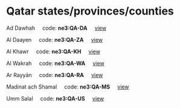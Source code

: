 # Qatar states/provinces/counties
Ad Dawhah&nbsp;&nbsp;&nbsp;&nbsp;&nbsp;code: **ne3:QA-DA**&nbsp;&nbsp;&nbsp;&nbsp;&nbsp;[view](../../export/geojson/medium/ne3/qa/da.geojson)&nbsp;&nbsp;&nbsp;&nbsp;&nbsp;


Al Daayen&nbsp;&nbsp;&nbsp;&nbsp;&nbsp;code: **ne3:QA-ZA**&nbsp;&nbsp;&nbsp;&nbsp;&nbsp;[view](../../export/geojson/medium/ne3/qa/za.geojson)&nbsp;&nbsp;&nbsp;&nbsp;&nbsp;


Al Khawr&nbsp;&nbsp;&nbsp;&nbsp;&nbsp;code: **ne3:QA-KH**&nbsp;&nbsp;&nbsp;&nbsp;&nbsp;[view](../../export/geojson/medium/ne3/qa/kh.geojson)&nbsp;&nbsp;&nbsp;&nbsp;&nbsp;


Al Wakrah&nbsp;&nbsp;&nbsp;&nbsp;&nbsp;code: **ne3:QA-WA**&nbsp;&nbsp;&nbsp;&nbsp;&nbsp;[view](../../export/geojson/medium/ne3/qa/wa.geojson)&nbsp;&nbsp;&nbsp;&nbsp;&nbsp;


Ar Rayyān&nbsp;&nbsp;&nbsp;&nbsp;&nbsp;code: **ne3:QA-RA**&nbsp;&nbsp;&nbsp;&nbsp;&nbsp;[view](../../export/geojson/medium/ne3/qa/ra.geojson)&nbsp;&nbsp;&nbsp;&nbsp;&nbsp;


Madinat ach Shamal&nbsp;&nbsp;&nbsp;&nbsp;&nbsp;code: **ne3:QA-MS**&nbsp;&nbsp;&nbsp;&nbsp;&nbsp;[view](../../export/geojson/medium/ne3/qa/ms.geojson)&nbsp;&nbsp;&nbsp;&nbsp;&nbsp;


Umm Salal&nbsp;&nbsp;&nbsp;&nbsp;&nbsp;code: **ne3:QA-US**&nbsp;&nbsp;&nbsp;&nbsp;&nbsp;[view](../../export/geojson/medium/ne3/qa/us.geojson)&nbsp;&nbsp;&nbsp;&nbsp;&nbsp;

